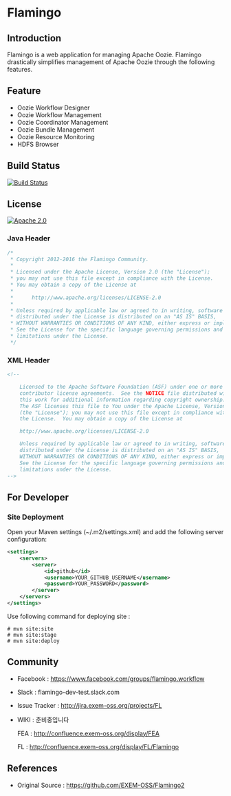 # Flamingo

## Introduction

Flamingo is a web application for managing Apache Oozie.
Flamingo drastically simplifies management of Apache Oozie through the following features.

## Feature

* Oozie Workflow Designer
* Oozie Workflow Management
* Oozie Coordinator Management
* Oozie Bundle Management
* Oozie Resource Monitoring
* HDFS Browser

## Build Status

[![Build Status](https://api.travis-ci.org/EXEM-OSS/flamingo.svg?branch=master)](https://travis-ci.org/EXEM-OSS/flamingo)

## License

[![Apache 2.0](https://img.shields.io/badge/License-Apache%202.0-brightgreen.svg)](LICENSE)

### Java Header

```java
/*
 * Copyright 2012-2016 the Flamingo Community.
 *
 * Licensed under the Apache License, Version 2.0 (the "License");
 * you may not use this file except in compliance with the License.
 * You may obtain a copy of the License at
 *
 *      http://www.apache.org/licenses/LICENSE-2.0
 *
 * Unless required by applicable law or agreed to in writing, software
 * distributed under the License is distributed on an "AS IS" BASIS,
 * WITHOUT WARRANTIES OR CONDITIONS OF ANY KIND, either express or implied.
 * See the License for the specific language governing permissions and
 * limitations under the License.
 */
```

### XML Header

```xml
<!--

    Licensed to the Apache Software Foundation (ASF) under one or more
    contributor license agreements.  See the NOTICE file distributed with
    this work for additional information regarding copyright ownership.
    The ASF licenses this file to You under the Apache License, Version 2.0
    (the "License"); you may not use this file except in compliance with
    the License.  You may obtain a copy of the License at

    http://www.apache.org/licenses/LICENSE-2.0

    Unless required by applicable law or agreed to in writing, software
    distributed under the License is distributed on an "AS IS" BASIS,
    WITHOUT WARRANTIES OR CONDITIONS OF ANY KIND, either express or implied.
    See the License for the specific language governing permissions and
    limitations under the License.
-->
```

## For Developer

### Site Deployment

Open your Maven settings (~/.m2/settings.xml) and add the following server configuration:

```xml
<settings>
    <servers>
        <server>
            <id>github</id>
            <username>YOUR_GITHUB_USERNAME</username>
            <password>YOUR_PASSWORD</password>
        </server>
    </servers>
</settings>
```

Use following command for deploying site :

```
# mvn site:site
# mvn site:stage
# mvn site:deploy
```

## Community

* Facebook : https://www.facebook.com/groups/flamingo.workflow
* Slack : flamingo-dev-test.slack.com
* Issue Tracker : http://jira.exem-oss.org/projects/FL
* WIKI : 준비중입니다 
  
  FEA : http://confluence.exem-oss.org/display/FEA 
  
  FL : http://confluence.exem-oss.org/display/FL/Flamingo 

## References

* Original Source : https://github.com/EXEM-OSS/Flamingo2
